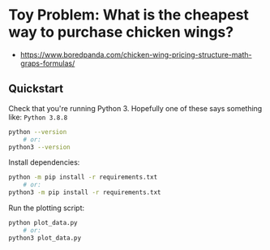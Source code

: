 # Toy Problem: What is the cheapest way to purchase chicken wings?

- https://www.boredpanda.com/chicken-wing-pricing-structure-math-graps-formulas/

## Quickstart

Check that you're running Python 3. Hopefully one of these says something like: `Python 3.8.8`

```bash
python --version
    # or:
python3 --version
```

Install dependencies:

```bash
python -m pip install -r requirements.txt
    # or:
python3 -m pip install -r requirements.txt
```

Run the plotting script:

```bash
python plot_data.py
    # or:
python3 plot_data.py
```

